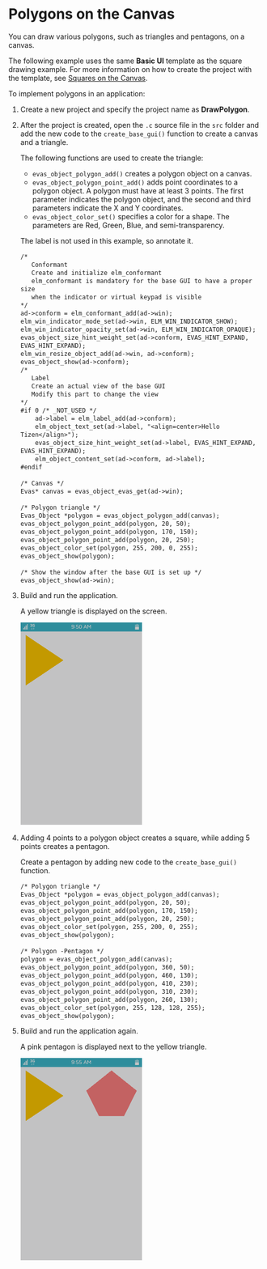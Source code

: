 Polygons on the Canvas
======================

You can draw various polygons, such as triangles and pentagons, on a
canvas.

The following example uses the same **Basic UI** template as the square
drawing example. For more information on how to create the project with
the template, see [Squares on the Canvas](app-graphics-square-n.md).

To implement polygons in an application:

1.  Create a new project and specify the project name as
    **DrawPolygon**.
2. After the project is created, open the `.c` source file in the `src`
    folder and add the new code to the `create_base_gui()` function to
    create a canvas and a triangle.

    The following functions are used to create the triangle:

    -   `evas_object_polygon_add()` creates a polygon object on
        a canvas.
    -   `evas_object_polygon_point_add()` adds point coordinates to a
        polygon object. A polygon must have at least 3 points. The first
        parameter indicates the polygon object, and the second and third
        parameters indicate the X and Y coordinates.
    -   `evas_object_color_set()` specifies a color for a shape. The
        parameters are Red, Green, Blue, and semi-transparency.

    The label is not used in this example, so annotate it.

    ```
    /*
       Conformant
       Create and initialize elm_conformant
       elm_conformant is mandatory for the base GUI to have a proper size
       when the indicator or virtual keypad is visible
    */
    ad->conform = elm_conformant_add(ad->win);
    elm_win_indicator_mode_set(ad->win, ELM_WIN_INDICATOR_SHOW);
    elm_win_indicator_opacity_set(ad->win, ELM_WIN_INDICATOR_OPAQUE);
    evas_object_size_hint_weight_set(ad->conform, EVAS_HINT_EXPAND, EVAS_HINT_EXPAND);
    elm_win_resize_object_add(ad->win, ad->conform);
    evas_object_show(ad->conform);
    /*
       Label
       Create an actual view of the base GUI
       Modify this part to change the view
    */
    #if 0 /* _NOT_USED */
        ad->label = elm_label_add(ad->conform);
        elm_object_text_set(ad->label, "<align=center>Hello Tizen</align>");
        evas_object_size_hint_weight_set(ad->label, EVAS_HINT_EXPAND, EVAS_HINT_EXPAND);
        elm_object_content_set(ad->conform, ad->label);
    #endif

    /* Canvas */
    Evas* canvas = evas_object_evas_get(ad->win);

    /* Polygon triangle */
    Evas_Object *polygon = evas_object_polygon_add(canvas);
    evas_object_polygon_point_add(polygon, 20, 50);
    evas_object_polygon_point_add(polygon, 170, 150);
    evas_object_polygon_point_add(polygon, 20, 250);
    evas_object_color_set(polygon, 255, 200, 0, 255);
    evas_object_show(polygon);

    /* Show the window after the base GUI is set up */
    evas_object_show(ad->win);
    ```

3. Build and run the application.

    A yellow triangle is displayed on the screen.

    ![Create the project](./media/graphics_triangle.png)

4. Adding 4 points to a polygon object creates a square, while adding 5
    points creates a pentagon.

    Create a pentagon by adding new code to the
    `create_base_gui()` function.

    ```
    /* Polygon triangle */
    Evas_Object *polygon = evas_object_polygon_add(canvas);
    evas_object_polygon_point_add(polygon, 20, 50);
    evas_object_polygon_point_add(polygon, 170, 150);
    evas_object_polygon_point_add(polygon, 20, 250);
    evas_object_color_set(polygon, 255, 200, 0, 255);
    evas_object_show(polygon);

    /* Polygon -Pentagon */
    polygon = evas_object_polygon_add(canvas);
    evas_object_polygon_point_add(polygon, 360, 50);
    evas_object_polygon_point_add(polygon, 460, 130);
    evas_object_polygon_point_add(polygon, 410, 230);
    evas_object_polygon_point_add(polygon, 310, 230);
    evas_object_polygon_point_add(polygon, 260, 130);
    evas_object_color_set(polygon, 255, 128, 128, 255);
    evas_object_show(polygon);
    ```

5. Build and run the application again.

    A pink pentagon is displayed next to the yellow triangle.

    ![Create the project](./media/graphics_pentagon.png)


